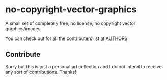 # no-copyright-vector-graphics
A small set of completely free, no license, no copyright vector graphics/images

You can check out for all the contributers list at [AUTHORS](https://github.com/xcodz-dot/no-copyright-vector-graphics/blob/main/AUTHORS.md)

## Contribute

Sorry but this is just a personal art collection and I do not intend to receive any sort of contributions. Thanks!
